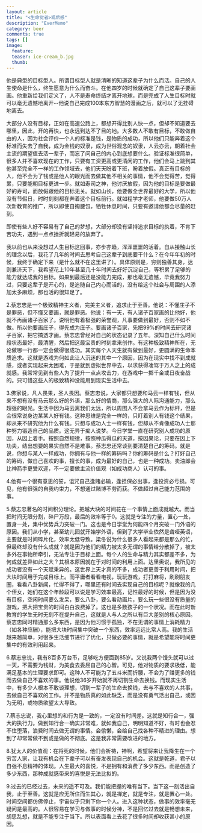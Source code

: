 ```yaml
---
layout: article
title: "<生命觉者>观后感"
description: "EverMemo"
category: beer
comments: true
tags: []
image:
  feature:
  teaser: ice-cream_b.jpg
  thumb:
---
```



他是典型的目标型人。所谓目标型人就是清晰的知道这辈子为什么而活。自己的人生使命是什么，终生愿意为什么而奋斗。在他四岁的时候就确定了自己这辈子要画画。他重新给我们定义了，人不是寿命终结才离开地球，而是完成了人生目标时就可以毫无遗憾地离开--他说自己完成100本东方智慧的漫画之后，就可以了无挂碍地离去。

大部分人没有目标，正如在高速公路上，都想开得比别人快一点，但却不知道要去哪里，因此，开的再快，也永远到达不了目的地。大多数人不敢有目标，不敢做自由的人，因为社会评价一个人的标准是钱，是物质的成功，所以他们只能奔着这个标准而失去了自我，成为金钱的奴隶，成为世俗观念的奴隶，人云亦云，朝着社会主流的期望值去活一辈子，而忘了问自己的内心到底想要什么。验证标准很简单，很多人并不喜欢现在的工作，只要有工资更高或更清闲的工作，他们会马上跳到其他甚至完全不一样的工作领域去，他们天天盼着下班，盼着放假。真正有目标的人，他不会为了钱或是他人的眼光而去做其他不相关的事情，他不会觉得苦，觉得累，只要能朝目标更进一步。就如寿司之神，他讨厌放假，因为他的目标是要做最好的寿司，而放假跟他的目标无关。就如山长，他要做全世界最好的大学，所以他没有节假日，时时刻刻都在奔着这个目标前行。就如程学才老师，他要做50万人次新教育的推广，所以即使自掏腰包，牺牲休息时间，只要有邀请他都会尽量的赶到。

即使有些人好不容易有了自己的梦想，大部分却没有坚持追求目标的执着，不肯下苦功夫，遇到一点点挫折就轻易的放弃了。

我以前也从来没想过人生目标这回事，亦步亦趋，浑浑噩噩的活着。自从接触山长的理念以后，我花了几年的时间去思考自己这辈子到底要干什么？在今年年初的时候，我终于确定下来（是什么就不在这里讲了）。具体原则是，穷则独善其身，达则兼济天下，我希望花上10年甚至几十年时间去好好沉淀自己，等积累了足够的能力就达成我的目标。如果到最后还是没能力完成，那也毫无遗憾，毕竟我努力过，只要这辈子是开心的，是追随自己内心而活的，没有给这个社会与周围的人添加太多麻烦，那也活的很知足了。

2.蔡志忠是一个极致精神主义者，完美主义者，追求止于至善。他说：不懂庄子不是罪恶，但不懂又要画，就是罪恶。他说：有一天，有人诸子百家画的比他好，他就不再画诸子百家了。说明他有着极强的荣誉观，凡事要做到最好，否则不如不做。所以他要画庄子，得先成为庄子。要画诸子百家，先把99%的时间去研究诸子百家，把它搞透才画。蔡志忠曾经对自己的状态记录了五年。深知自己什么时间段状态最好，最清醒，然后把这最宝贵的时刻拿来创作。有这种极致精神所在，无论做哪一行都一定会做得很成功。其实每个人天生就有做到最好，更圆满的生命本质追求。这就是游戏为何如此让人沉迷的其中一个原因，因为在现实中找不到成就感，或者实现起来太困难，于是就到虚拟世界中去，以求获得凌驾于万人之上的成就感。我常常见到有些人为了提升一点点攻击力，在游戏中一掷千金或日夜奋战的。只可惜这些人的极致精神没能用到现实生活中去。

 3.佛家说，凡人畏果，圣人畏因。蔡志忠说，大家都只想要和马云一样有钱，但从来不想有没有马云那么好的外语，那么好的情商，那么强大的人际沟通能力，那么超强的眼光。生活中因为马云离我们太远，所以周围人不会拿马云作为标杆，但是会很常说身边某某人好有钱。这种思维是完全一样的，只盯着别人有钱这个结果，却从来不研究他为什么有钱。只想与成功人士一样有钱，但却从不肯像成功人士那种努力锻造自己的品质。这无异于痴人说梦。今日学堂一直在研究别人成功的原因，从因上着手。按照自然规律，按照种瓜得瓜的天道，按因果论，只要在因上下功夫，结出想要的果实自然不是难事。蔡志忠还常谈到要清楚自己的筹码。就是说，你想与某人一样成功，你拥有与他一样的筹码吗？你的筹码是什么？打好自己的筹码，做自己喜欢的事，擅长的事，成为最好的自己，也是一种成功。卖油郎会比神箭手更受欢迎，不一定要做主流价值观（如成功商人）认可的事。

 4.他有一个很有意思的誓，诅咒自己逢赌必输，逢担保必出事，逢投资必亏损。可见，他有很强的自我约束力，不想通过赌博不劳而获。不做超过自己能力范围的事。

 5.蔡志忠著名的时间积分理论。把越大块的时间花在一个事情上面成就越大。而当把时间无限分割，碎尸万段，最后的效率等于0。这就是专注的力量，置心一处，置身一处，集中优势兵力突破一门。这也是今日学堂为何能四个月突破一门外语的原因。我们从小学，甚至幼儿园就开始学外语，但到了大学毕业依然是聋哑英语，主要就是时间碎片化，效率太低导致。梁冬说为什么很多人看起来都是那么的忙，但最终却没有什么成就？就是因为他们的精力被太多无谓的事情给分散掉了，被太多外在事物所牵引，无法专注于目标上面。每个人的生命与精力其实都差不多，为何成就差异如此之大？其根本原因就在于对时间的利用上面。达里奥说，我所见的成功者没有一个天赋秉异的。这世界上天才真的不多，成功者更善于利用时间，把大块时间用于完成目标上。而平庸者看看电视，玩玩游戏，打打麻将，刷刷朋友圈，看看八卦新闻，忙得不得了，哪里还有时间去实现自己的目标呢？就像我的几个侄女，她们在这个年龄段可以说是学习效率最高，记性最好的时候，但是因为没有目标，空闲时间要么发呆，要么八卦，要么看动画片，要么玩一些很没有质量的游戏，把大把宝贵的时间白白浪费掉了。这也是多数孩子的一个状况。而在此时新教育的学生无时无刻不在提升自己，这就是人与人之所以有巨大差别的核心原因。蔡志忠同时精通那么多东西，是因为他习惯于孤独，不在无谓的事情上消耗精力（如各种应酬），能把大块时间集中突破一个东西，效率远远比常人高。我的生活越来越简单，对很多生活细节进行了优化，只做必要的事情，就是希望能将时间更集中的有效利用起来。

 6.蔡志忠说，我有8百多万台币，足够吃方便面到85岁。又说我两个馒头就可以过一天，不需要为钱财，为美食去委屈自己的心智。可见，他对物质的要求极低，能满足基本的生理要求即可。这种人不可能为了五斗米而折腰，不会为了赚更多的钱而去做自己不喜欢的事。他说他36岁开始就不再切割生命去换钱。而现实生活中，有多少人根本不敢谈理想，切割一辈子的生命去换钱，去与不喜欢的人共事，去做自己不喜欢的工作。并不是物质真的如此缺乏，而是没有勇气活出自己，或因为无明，或物质欲望太大导致。

 7.蔡志忠说，我心里想的和行为是一致的，一定没有时间差。这就是知行合一，强大的执行力。做到知行合一确实非常难，就如我自己，明明知道不好，有时也会忍不住堕落，浪费时间去做无谓的事情。会偷懒，会给自己找各种不精进的理由。想到了却常常做不到或是做的不彻底。这是我非常需要改进的地方。

 8.犹太人的价值观：在将死的时候，他们会祈祷，神啊，希望将来让我降生在一个穷苦人家，让我有机会在下辈子可以有奋发表现自己的机会。这就是乾道，君子以自强不息精神的体现。人生最大的喜悦，不是拥有和消费了多少东西。而是创造了多少东西，那种成就感带来的喜悦是无法比拟的。

 9.过去的已经过去，未来的遥不可及。我们能把握的唯有当下。当下这一刻活出自我，止于至善。这就是应无所住而生其心，就是禅定，就是专注，就是置心一处。时间空间都仿佛停止，宇宙似乎只剩下你一个人。进入这种状态，做事的效率毫无疑问是最高的。人很容易在学习与做事的时候分神，不是回忆过去就是畅想未来，胡思乱想，就是不能专注于当下。所以表面看上去花了很多时间却收获甚小的原因。
